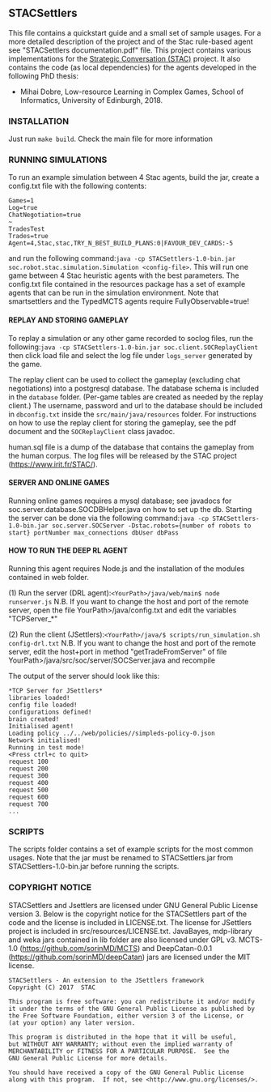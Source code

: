 ## STACSettlers

This file contains a quickstart guide and a small set of sample usages. For a more detailed description of the project and of the Stac rule-based agent see "STACSettlers documentation.pdf" file. This project contains various implementations for the [Strategic Conversation (STAC)] project. It also contains the code (as local dependencies) for the agents developed in the following PhD thesis:
- Mihai Dobre, Low-resource Learning in Complex Games, School of Informatics, University of Edinburgh, 2018.

### INSTALLATION

Just run `make build`. Check the main file for more information


### RUNNING SIMULATIONS

To run an example simulation between 4 Stac agents, build the jar, create a config.txt file with the following contents:

	Games=1
	Log=true
	ChatNegotiation=true
	~
	TradesTest
	Trades=true
	Agent=4,Stac,stac,TRY_N_BEST_BUILD_PLANS:0|FAVOUR_DEV_CARDS:-5

and run the following command:`java -cp STACSettlers-1.0-bin.jar soc.robot.stac.simulation.Simulation <config-file>`. This will run one game between 4 Stac heuristic agents with the best parameters.
The config.txt file contained in the resources package has a set of example agents that can be run in the simulation environment. Note that smartsettlers and the TypedMCTS agents require FullyObservable=true!

#### REPLAY AND STORING GAMEPLAY
To replay a simulation or any other game recorded to soclog files, run the following:`java -cp STACSettlers-1.0-bin.jar soc.client.SOCReplayClient` then click load file and select the log file under `logs_server` generated by the game.

The replay client can be used to collect the gameplay (excluding chat negotiations) into a postgresql database. The database schema is included in the `database` folder. (Per-game tables are created as needed by the replay client.) The username, password and url to the database should be included in `dbconfig.txt` inside the `src/main/java/resources` folder. For instructions on how to use the replay client for storing the gameplay, see the pdf document and the `SOCReplayClient` class javadoc.

human.sql file is a dump of the database that contains the gameplay from the human corpus. The log files will be released by the STAC project (https://www.irit.fr/STAC/).

#### SERVER AND ONLINE GAMES
Running online games requires a mysql database; see javadocs for soc.server.database.SOCDBHelper.java on how to set up the db. Starting the server can be done via the following command:`java -cp STACSettlers-1.0-bin.jar soc.server.SOCServer -Dstac.robots={number of robots to start} portNumber max_connections dbUser dbPass`

#### HOW TO RUN THE DEEP RL AGENT
Running this agent requires Node.js and the installation of the modules contained in web folder.

(1) Run the server (DRL agent):`<YourPath>/java/web/main$ node runserver.js`
N.B. If you want to change the host and port of the remote server, open the file YourPath>/java/config.txt and edit the variables "TCPServer_*"

(2) Run the client (JSettlers):`<YourPath>/java/$ scripts/run_simulation.sh config-drl.txt`
N.B. If you want to change the host and port of the remote server, edit the host+port in method "getTradeFromServer" of file YourPath>/java/src/soc/server/SOCServer.java and recompile

The output of the server should look like this:

	*TCP Server for JSettlers*
	libraries loaded!
	config file loaded!
	configurations defined!
	brain created!
	Initialised agent!
	Loading policy ../../web/policies//simpleds-policy-0.json
	Network initialised!
	Running in test mode!
	<Press ctrl+c to quit>
	request 100
	request 200
	request 300
	request 400
	request 500
	request 600
	request 700
	...

### SCRIPTS
The scripts folder contains a set of example scripts for the most common usages. Note that the jar must be renamed to STACSettlers.jar from STACSettlers-1.0-bin.jar before running the scripts.

### COPYRIGHT NOTICE

STACSettlers and Jsettlers are licensed under GNU General Public License version 3.
Below is the copyright notice for the STACSettlers part of the code and the license is included in LICENSE.txt.
The license for JSettlers project is included in src/resources/LICENSE.txt.
JavaBayes, mdp-library and weka jars contained in lib folder are also licensed under GPL v3.
MCTS-1.0 (https://github.com/sorinMD/MCTS) and DeepCatan-0.0.1 (https://github.com/sorinMD/deepCatan) jars are licensed under the MIT license.

    STACSettlers - An extension to the JSettlers framework
    Copyright (C) 2017  STAC

    This program is free software: you can redistribute it and/or modify
    it under the terms of the GNU General Public License as published by
    the Free Software Foundation, either version 3 of the License, or
    (at your option) any later version.

    This program is distributed in the hope that it will be useful,
    but WITHOUT ANY WARRANTY; without even the implied warranty of
    MERCHANTABILITY or FITNESS FOR A PARTICULAR PURPOSE.  See the
    GNU General Public License for more details.

    You should have received a copy of the GNU General Public License
    along with this program.  If not, see <http://www.gnu.org/licenses/>.


[Strategic Conversation (STAC)]: https://www.irit.fr/STAC/index.html

